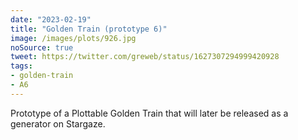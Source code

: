 ```yaml
---
date: "2023-02-19"
title: "Golden Train (prototype 6)"
image: /images/plots/926.jpg
noSource: true
tweet: https://twitter.com/greweb/status/1627307294999420928
tags:
- golden-train
- A6
---
```


Prototype of a Plottable Golden Train that will later be released as a generator on Stargaze.